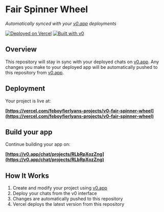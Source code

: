 # Fair Spinner Wheel

*Automatically synced with your [v0.app](https://v0.app) deployments*

[![Deployed on Vercel](https://img.shields.io/badge/Deployed%20on-Vercel-black?style=for-the-badge&logo=vercel)](https://vercel.com/feboyfierlyans-projects/v0-fair-spinner-wheel)
[![Built with v0](https://img.shields.io/badge/Built%20with-v0.app-black?style=for-the-badge)](https://v0.app/chat/projects/RLbRpXozZng)

## Overview

This repository will stay in sync with your deployed chats on [v0.app](https://v0.app).
Any changes you make to your deployed app will be automatically pushed to this repository from [v0.app](https://v0.app).

## Deployment

Your project is live at:

**[https://vercel.com/feboyfierlyans-projects/v0-fair-spinner-wheel](https://vercel.com/feboyfierlyans-projects/v0-fair-spinner-wheel)**

## Build your app

Continue building your app on:

**[https://v0.app/chat/projects/RLbRpXozZng](https://v0.app/chat/projects/RLbRpXozZng)**

## How It Works

1. Create and modify your project using [v0.app](https://v0.app)
2. Deploy your chats from the v0 interface
3. Changes are automatically pushed to this repository
4. Vercel deploys the latest version from this repository
